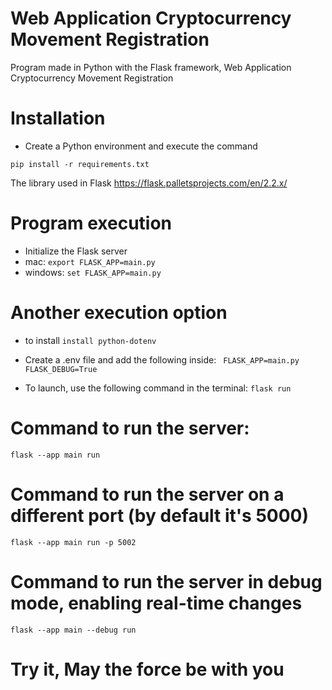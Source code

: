 # Web Application Cryptocurrency Movement Registration	 

Program made in Python with the Flask framework, Web Application Cryptocurrency Movement Registration

# Installation
- Create a Python environment and execute the command
```
pip install -r requirements.txt
```
The library used in Flask https://flask.palletsprojects.com/en/2.2.x/

# Program execution
- Initialize the Flask server
- mac: ```export FLASK_APP=main.py```
- windows: ```set FLASK_APP=main.py```

# Another execution option
- to install
  ```install python-dotenv```

- Create a .env file and add the following inside:
``` FLASK_APP=main.py```
``` FLASK_DEBUG=True ```

- To launch, use the following command in the terminal:
``` flask run ```

# Command to run the server:
```flask --app main run```

# Command to run the server on a different port (by default it's 5000)
```flask --app main run -p 5002```

# Command to run the server in debug mode, enabling real-time changes
```flask --app main --debug run```

# Try it, May the force be with you
